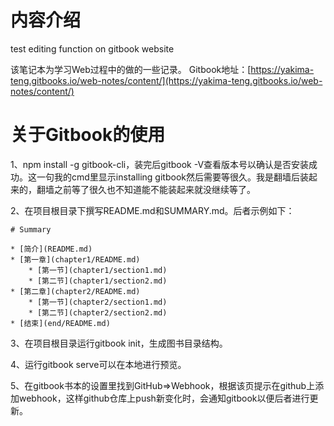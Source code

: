 # 内容介绍

test editing function on gitbook website

该笔记本为学习Web过程中的做的一些记录。
Gitbook地址：[https://yakima-teng.gitbooks.io/web-notes/content/](https://yakima-teng.gitbooks.io/web-notes/content/)

# 关于Gitbook的使用

1、npm install -g gitbook-cli，装完后gitbook -V查看版本号以确认是否安装成功。这一句我的cmd里显示installing gitbook然后需要等很久。我是翻墙后装起来的，翻墙之前等了很久也不知道能不能装起来就没继续等了。

2、在项目根目录下撰写README.md和SUMMARY.md。后者示例如下：

```
# Summary

* [简介](README.md)
* [第一章](chapter1/README.md)
    * [第一节](chapter1/section1.md)
    * [第二节](chapter1/section2.md)
* [第二章](chapter2/README.md)
    * [第一节](chapter2/section1.md)
    * [第二节](chapter2/section2.md)
* [结束](end/README.md)
```

3、在项目根目录运行gitbook init，生成图书目录结构。

4、运行gitbook serve可以在本地进行预览。

5、在gitbook书本的设置里找到GitHub=&gt;Webhook，根据该页提示在github上添加webhook，这样github仓库上push新变化时，会通知gitbook以便后者进行更新。

